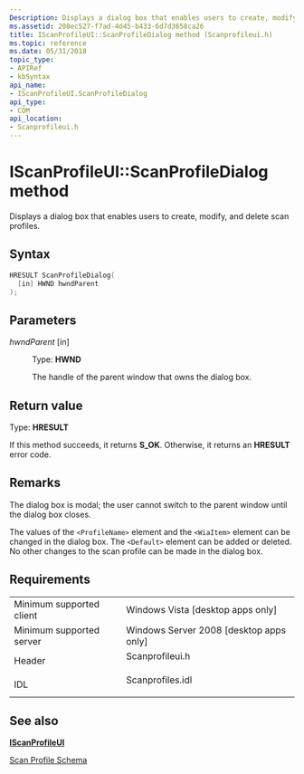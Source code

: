 ```yaml
---
Description: Displays a dialog box that enables users to create, modify, and delete scan profiles.
ms.assetid: 208ec527-f7ad-4d45-b433-6d7d3658ca26
title: IScanProfileUI::ScanProfileDialog method (Scanprofileui.h)
ms.topic: reference
ms.date: 05/31/2018
topic_type: 
- APIRef
- kbSyntax
api_name: 
- IScanProfileUI.ScanProfileDialog
api_type: 
- COM
api_location: 
- Scanprofileui.h
---
```


# IScanProfileUI::ScanProfileDialog method

Displays a dialog box that enables users to create, modify, and delete scan profiles.

## Syntax


```C++
HRESULT ScanProfileDialog(
  [in] HWND hwndParent
);
```



## Parameters

<dl> <dt>

*hwndParent* \[in\]
</dt> <dd>

Type: **HWND**

The handle of the parent window that owns the dialog box.

</dd> </dl>

## Return value

Type: **HRESULT**

If this method succeeds, it returns **S\_OK**. Otherwise, it returns an **HRESULT** error code.

## Remarks

The dialog box is modal; the user cannot switch to the parent window until the dialog box closes.

The values of the `<ProfileName>` element and the `<WiaItem>` element can be changed in the dialog box. The `<Default>` element can be added or deleted. No other changes to the scan profile can be made in the dialog box.

## Requirements



|                                     |                                                                                             |
|-------------------------------------|---------------------------------------------------------------------------------------------|
| Minimum supported client<br/> | Windows Vista \[desktop apps only\]<br/>                                              |
| Minimum supported server<br/> | Windows Server 2008 \[desktop apps only\]<br/>                                        |
| Header<br/>                   | <dl> <dt>Scanprofileui.h</dt> </dl>  |
| IDL<br/>                      | <dl> <dt>Scanprofiles.idl</dt> </dl> |



## See also

<dl> <dt>

[**IScanProfileUI**](-wia-iscanprofileui.md)
</dt> <dt>

[Scan Profile Schema](-wia-scan-profile-schema.md)
</dt> </dl>

 

 





